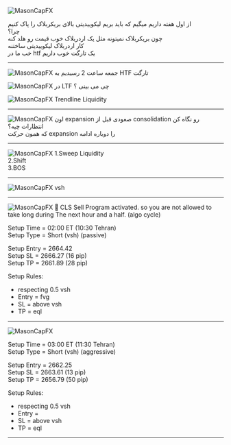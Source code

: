 ![MasonCapFX](https://www.tradingview.com/x/gq0XVwZw/ "MasonCapFX")

از اول هفته داریم میگیم که باید بریم لیکوییدیتی بالای بریکربلاک را پاک کنیم \
چرا؟ \
چون بریکربلاک نمیتونه مثل یک اردربلاک خوب قیمت رو هلد کنه  \
کار اردربلاک لیکوییدیتی ساختنه  \
خب ما در htf یک تارگت خوب داریم  

___
![MasonCapFX](https://www.tradingview.com/x/VeSYHPQL/ "MasonCapFX")
جمعه ساعت 2 رسیدیم به HTF تارگت  

![MasonCapFX](https://www.tradingview.com/x/P03OSNvG/ "MasonCapFX")
در LTF چی می بینی ؟  

![MasonCapFX](https://www.tradingview.com/x/SZrNKtcz/ "MasonCapFX")
Trendline Liquidity  
___
![MasonCapFX](https://www.tradingview.com/x/SZrNKtcz/ "MasonCapFX")
اون expansion صعودی قبل از consolidation رو نگاه کن  
انتظارات چیه؟  
که همون حرکت expansion را دوباره ادامه  
___
![MasonCapFX](https://www.tradingview.com/x/uBDGJfeM/ "MasonCapFX")
1.Sweep Liquidity  
2.Shift  
3.BOS  
___
![MasonCapFX](https://www.tradingview.com/x/5CVLHKy4/ "MasonCapFX")
vsh  
___
![MasonCapFX](https://www.tradingview.com/x/KssFylpu/ "MasonCapFX")
🔴 CLS Sell Program activated. so you are not allowed to take long during The next hour and a half. (algo cycle)

Setup Time = 02:00 ET (10:30 Tehran)  
Setup Type = Short (vsh) (passive)   
  
Setup Entry = 2664.42  
Setup SL  = 2666.27 (16 pip)  
Setup TP = 2661.89 (28 pip)  
  
Setup Rules:  
- respecting 0.5 vsh  
- Entry = fvg  
- SL = above vsh  
- TP = eql 
___
![MasonCapFX](https://www.tradingview.com/x/uIOo2hNj/ "MasonCapFX")

Setup Time = 03:00 ET (11:30 Tehran)  
Setup Type = Short (vsh) (aggressive)  
  
Setup Entry = 2662.25  
Setup SL  = 2663.61 (13 pip)  
Setup TP = 2656.79 (50 pip)  
  
Setup Rules:  
- respecting 0.5 vsh  
- Entry = 
- SL = above vsh  
- TP = eql 
___